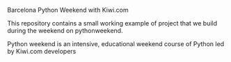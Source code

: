 Barcelona Python Weekend with Kiwi.com

This repository contains a small working example of project that we build during the weekend on pythonweekend. 

Python weekend is an intensive, educational weekend course of Python led by Kiwi.com developers
